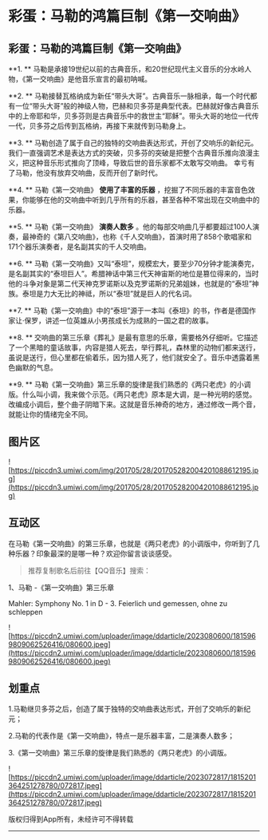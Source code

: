 # 彩蛋：马勒的鸿篇巨制《第一交响曲》

## 彩蛋：马勒的鸿篇巨制《第一交响曲》

 **1. ** 马勒是承接19世纪以前的古典音乐，和20世纪现代主义音乐的分水岭人物，《第一交响曲》是他音乐宣言的最初呐喊。

 **2. ** 马勒接替瓦格纳成为新任“带头大哥”。古典音乐一脉相承，每一个时代都有一位“带头大哥”般的神级人物，巴赫和贝多芬是典型代表。巴赫就好像古典音乐中的上帝耶和华，贝多芬则是古典音乐中的救世主“耶稣”。带头大哥的地位一代传一代，贝多芬之后传到瓦格纳，再接下来就传到马勒身上。

 **3. ** 马勒创造了属于自己的独特的交响曲表达形式，开创了交响乐的新纪元。我们一直强调艺术是表达方式的突破，贝多芬的突破是把整个古典音乐推向浪漫主义，把这种音乐形式推向了顶峰，导致后世的音乐家都不太敢写交响曲。 幸亏有了马勒，他没有放弃交响曲，反而开创了新时代。

 **4. ** 马勒《第一交响曲》 **使用了丰富的乐器** ，挖掘了不同乐器的丰富音色效果，你能够在他的交响曲中听到几乎所有的乐器，甚至各种不常出现在交响曲中的乐器。

 **5. ** 马勒《第一交响曲》 **演奏人数多** 。他的每部交响曲几乎都要超过100人演奏，最神奇的《第八交响曲》，也称《千人交响曲》，首演时用了858个歌唱家和171个器乐演奏者，是名副其实的千人交响曲。

 **6. ** 马勒《第一交响曲》又叫“泰坦”，规模宏大，要至少70分钟才能演奏完，是名副其实的“泰坦巨人”。希腊神话中第三代天神宙斯的地位是篡位得来的，当时他的斗争对象是第二代天神克罗诺斯以及克罗诺斯的兄弟姐妹，也就是的“泰坦”神族。泰坦是力大无比的神祗，所以“泰坦”就是巨人的代名词。

 **7. ** 马勒《第一交响曲》中的“泰坦”源于一本叫《泰坦》的书，作者是德国作家让·保罗，讲述一位英雄从小男孩成长为成熟的一国之君的故事。

 **8. ** 交响曲的第三乐章《葬礼》是最有意思的乐章，需要格外仔细听。它描述了一个黑暗的童话故事，内容是猎人死去，举行葬礼，森林里的动物们都来送行，虽说是送行，但心里都在偷着乐，因为猎人死了，他们就安全了。音乐中透露着黑色幽默的气息。

 **9. ** 马勒《第一交响曲》第三乐章的旋律是我们熟悉的《两只老虎》的小调版。什么叫小调，我来做个示范。《两只老虎》原本是大调，是一种光明的感觉。改编成小调后，整个曲子阴暗下来。这就是音乐神奇的地方，通过修改一两个音，就能让你的情绪完全不同。

## 图片区

![https://piccdn3.umiwi.com/img/201705/28/201705282004201088612195.jpg](https://piccdn3.umiwi.com/img/201705/28/201705282004201088612195.jpg)

## 互动区

在马勒《第一交响曲》的第三乐章，也就是《两只老虎》的小调版中，你听到了几种乐器？印象最深的是哪一种？欢迎你留言谈谈感受。

> 推荐复制歌名后前往【QQ音乐】搜索：

1、马勒 -《第一交响曲》第三乐章

Mahler: Symphony No. 1 in D - 3. Feierlich und gemessen, ohne zu schleppen

![https://piccdn2.umiwi.com/uploader/image/ddarticle/2023080600/1815969809062526416/080600.jpeg](https://piccdn2.umiwi.com/uploader/image/ddarticle/2023080600/1815969809062526416/080600.jpeg)

## 划重点

1.马勒继贝多芬之后，创造了属于独特的交响曲表达形式，开创了交响乐的新纪元；

2.马勒的代表作是《第一交响曲》，特点一是乐器丰富，二是演奏人数多；

3.《第一交响曲》第三乐章的旋律是我们熟悉的《两只老虎》的小调版。

![https://piccdn2.umiwi.com/uploader/image/ddarticle/2023072817/1815201364251278780/072817.jpeg](https://piccdn2.umiwi.com/uploader/image/ddarticle/2023072817/1815201364251278780/072817.jpeg)

版权归得到App所有，未经许可不得转载 

---
